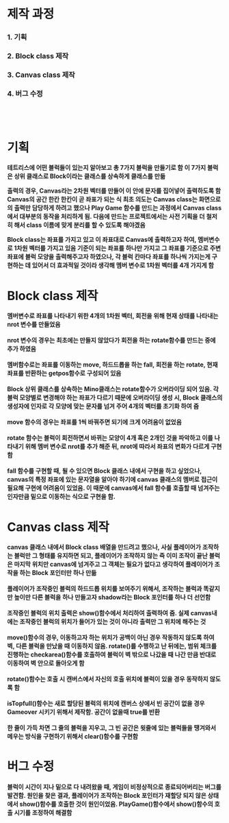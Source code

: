 # 제작 과정
<h3>
1. 기획 <br/><br/>
2. Block class 제작 <br/><br/>
3. Canvas class 제작 <br/><br/>
4. 버그 수정 <br/><br/>
</h3>
<br/>

# 기획
__테트리스에 어떤 블럭들이 있는지 알아보고 총 7가지 블럭을 만들기로 함
이 7가지 블럭은 상위 클래스로 Block이라는 클래스를 상속하게 클래스를 만듦__

__출력의 경우, Canvas라는 2차원 벡터를 만들어 이 안에 문자를 집어넣어 출력하도록 함
Canvas의 공간 한칸 한칸이 곧 좌표가 되는 식
최초 의도는 Canvas class는 화면으로의 출력만 담당하게 하려고 했으나 Play Game 함수를 만드는 과정에서
Canvas class에서 대부분의 동작을 처리하게 됨.
다음에 만드는 프로젝트에서는 사전 기획을 더 철저히 해서 class 이름에 맞게 분리를 할 수 있도록 해야겠음__

__Block class는 좌표를 가지고 있고 이 좌표대로 Canvas에 출력하고자 하여, 멤버변수로 1차원 벡터를 가지고 있음
기준이 되는 좌표를 하나만 가지고 그 좌표를 기준으로 주변 좌표에 블럭 모양을 출력해주고자 하였으나,
각 블럭 칸마다 좌표를 하나씩 가지는게 구현하는 데 있어서 더 효과적일 것이라 생각해 멤버 변수로 1차원 벡터를 4개 가지게 함__

# Block class 제작

__멤버변수로 좌표를 나타내기 위한 4개의 1차원 벡터, 회전을 위해 현재 상태를 나타내는 nrot 변수를 만들었음 <br/><br/>
nrot 변수의 경우는 최초에는 만들지 않았다가 회전을 하는 rotate함수를 만드는 중에 추가 하였음<br/><br/>
멤버함수로는 좌표를 이동하는 move, 하드드롭을 하는 fall, 회전을 하는 rotate, 현재 좌표를 반환하는 getpos함수로 구성되어 있음<br/><br/>
Block 상위 클래스를 상속하는 Mino클래스는 rotate함수가 오버라이딩 되어 있음. 각 블럭 모양별로 변경해야 하는 좌표가 다르기 때문에 오버라이딩
생성 시, Block 클래스의 생성자에 인자로 각 모양에 맞는 문자를 넘겨 주어 4개의 벡터를 초기화 하여 줌<br/><br/>
move 함수의 경우는 좌표를 1씩 바꿔주면 되기에 크게 어려움이 없었음<br/><br/>
rotate 함수는 블럭이 회전하면서 바뀌는 모양이 4개 혹은 2개인 것을 파악하고 이를 나타내기 위해 멤버 변수로 nrot를 추가 해준 뒤, nrot에 따라서
좌표의 변화가 다르게 구현함<br/><br/>
fall 함수를 구현할 때, 될 수 있으면 Block 클래스 내에서 구현을 하고 싶었으나, canvas의 특정 좌표에 있는 문자열을 알아야 하기에 canvas 클래스의 멤버로
접근이 필요해 구현에 어려움이 있었음. 이 때문에 canvas에서 fall 함수를 호출할 때 넘겨주는 인자만큼 밑으로 이동하는 식으로 구현을 함.__ 

# Canvas class 제작

__canvas 클래스 내에서 Block class 배열을 만드려고 했으나, 사실 플레이어가 조작하는 블럭만 그 형태를 유지하면 되고, 플레이어가 조작하지 않는 즉 이미
조작이 끝난 블럭은 마지막 위치만 canvas에 넘겨주고 그 객체는 필요가 없다고 생각하여 플레이어가 조작을 하는 Block 포인터만 하나 만듦<br/><br/>
플레이어가 조작중인 블럭의 하드드롭 위치를 보여주기 위해서, 조작하는 블럭과 똑같지만 높이만 다른 블럭을 하나 만들고자 shadow라는  Block 포인터를 하나 더 선언함__
<br/><br/>
__조작중인 블럭의 위치 출력은 show()함수에서 처리하여 출력하여 줌. 실제 canvas내에는 조작중인 블럭의 위치가 들어가 있는 것이 아니라 출력만 그 위치에 해주는 것__
<br/><br/>
__move()함수의 경우, 이동하고자 하는 위치가 공백이 아닌 경우 작동하지 않도록 하여 벽, 다른 블럭을 만났을 때 이동하지 않음. rotate()를 수행하고 난 뒤에는, 범위 체크를 진행하는 checkarea()함수를 호출하여 블럭이 벽 밖으로 나갔을 때 나간 만큼 반대로 이동하여 벽 안으로 돌아오게 함__
<br/><br/>
__rotate()함수는 호출 시 캔버스에서 자신의 호출 위치에 블럭이 있을 경우 동작하지 않도록 함__
<br/><br/>
__isTopfull()함수는 새로 할당된 블럭의 위치에 캔버스 상에서 빈 공간이 없을 경우 Gameover 시키기 위해서 제작함. 공간이 없을때 true를 반환__
<br/><br/>
__한 줄이 가득 차면 그 줄의 블럭을 지우고, 그 빈 공간은 윗줄에 있는 블럭들을 땡겨와서 메우는 방식을 구현하기 위해서 clear()함수를 구현함__

# 버그 수정

__블럭이 시간이 지나 밑으로 다 내려왔을 때, 게임이 비정상적으로 종료되어버리는 버그를 발견함. 원인을 찾은 결과, 플레이어가 조작하는 Block 포인터가 재할당 되지 않은 상태에서 show()함수를 호출한 것이 원인이었음. PlayGame()함수에서 show()함수의 호출 시기를 조정하여 해결함__

